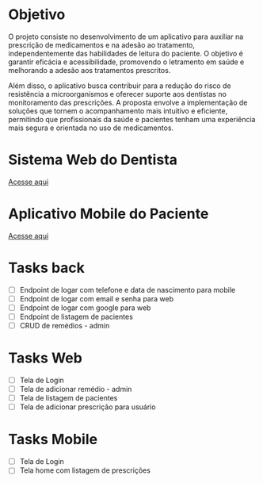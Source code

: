 # Objetivo

O projeto consiste no desenvolvimento de um aplicativo para auxiliar na prescrição de medicamentos e na adesão ao tratamento, independentemente das habilidades de leitura do paciente. O objetivo é garantir eficácia e acessibilidade, promovendo o letramento em saúde e melhorando a adesão aos tratamentos prescritos.

Além disso, o aplicativo busca contribuir para a redução do risco de resistência a microorganismos e oferecer suporte aos dentistas no monitoramento das prescrições. A proposta envolve a implementação de soluções que tornem o acompanhamento mais intuitivo e eficiente, permitindo que profissionais da saúde e pacientes tenham uma experiência mais segura e orientada no uso de medicamentos.

# Sistema Web do Dentista
[Acesse aqui](.docs/sistema-dentista.md)

# Aplicativo Mobile do Paciente
[Acesse aqui](.docs/aplicativo-paciente.md)

# Tasks back

- [ ] Endpoint de logar com telefone e data de nascimento para mobile
- [ ] Endpoint de logar com email e senha para web
- [ ] Endpoint de logar com google para web
- [ ] Endpoint de listagem de pacientes
- [ ] CRUD de remédios - admin

# Tasks Web

- [ ] Tela de Login 
- [ ] Tela de adicionar remédio - admin
- [ ] Tela de listagem de pacientes
- [ ] Tela de adicionar prescrição para usuário

# Tasks Mobile
- [ ] Tela de Login
- [ ] Tela home com listagem de prescrições